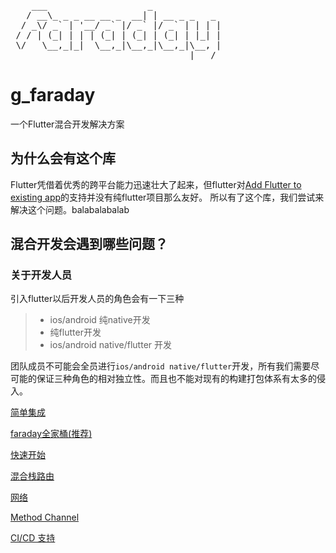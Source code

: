 <pre>
    ___                   _
   / __\_ _ _ __ __ _  __| | __ _ _   _
  / _\/ _` | '__/ _` |/ _` |/ _` | | | |
 / / | (_| | | | (_| | (_| | (_| | |_| |
 \/   \__,_|_|  \__,_|\__,_|\__,_|\__, |
                                  |___/
</pre>

# g_faraday

一个Flutter混合开发解决方案

## 为什么会有这个库
Flutter凭借着优秀的跨平台能力迅速壮大了起来，但flutter对[Add Flutter to existing app](https://flutter.dev/docs/development/add-to-app)的支持并没有纯flutter项目那么友好。
所以有了这个库，我们尝试来解决这个问题。balabalabalab

## 混合开发会遇到哪些问题？

### 关于开发人员
引入flutter以后开发人员的角色会有一下三种
>
> - ios/android 纯native开发
> - 纯flutter开发
> - ios/android native/flutter 开发

团队成员不可能会全员进行`ios/android native/flutter`开发，所有我们需要尽可能的保证三种角色的相对独立性。而且也不能对现有的构建打包体系有太多的侵入。

[简单集成]()

[faraday全家桶(推荐)]()

[快速开始](docs/integration.md)

[混合栈路由](docs/route.md)

[网络](docs/net.md)

[Method Channel](docs/generate.md)

[CI/CD 支持](docs/deployment.md)